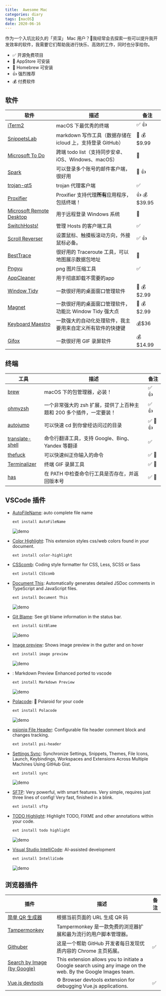 ```yaml
---
title:  Awesome Mac
categories: diary
tags: [macOS]
date: 2020-06-16
---
```


作为一个入坑比较久的「资深」 Mac 用户？🤔️我经常会去探索一些可以提升我开发效率的软件，我需要它们帮助我进行快乐、高效的工作，同时也分享给你。

<!-- more -->

- ✅ 开源免费项目
- 🍎 AppStore 可安装
- 🍺 Homebrew 可安装
- 👍 强烈推荐
- 💰 付费软件

## 软件

| 软件                                | 描述              |  备注  |
|------------------------------------|-------------------|-------|
| [iTerm2](https://www.iterm2.com/) | macOS 下最优秀的终端 | ✅ 👍 |
| [SnippetsLab](https://www.renfei.org/snippets-lab/) | markdown 写作工具（数据存储在 icloud 上，支持登录 GitHub）| 🍎 💰$9.99 |
| [Microsoft To Do](https://apps.apple.com/us/app/microsoft-to-do/id1274495053?mt=12) | 跨端 todo list（支持同步安卓、iOS、Windows、macOS）| 🍎 |
| [Spark](https://apps.apple.com/us/app/spark-email-app-by-readdle/id1176895641?mt=12) | 可以登录多个账号的邮件客户端，很好用 | 🍎 👍 |
| [trojan-qt5](https://github.com/Trojan-Qt5/Trojan-Qt5) | trojan 代理客户端 | ✅ |
| [Proxifier](https://www.proxifier.com/) | Proxifier 支持代理**所有**应用程序，包括终端！| 👍 💰$39.95 |
| [Microsoft Remote Desktop](https://apps.apple.com/us/app/microsoft-remote-desktop/id1295203466?mt=12) | 用于远程登录 Windows 系统 | 🍎 |
| [SwitchHosts!](https://github.com/oldj/SwitchHosts) | 管理 Hosts 的客户端工具 | ✅ |
| [Scroll Reverser](https://github.com/pilotmoon/Scroll-Reverser) | 设置鼠标、触摸板滚动方向，外接鼠标必备。 | ✅ 👍 |
| [BestTrace](https://apps.apple.com/us/app/best-trace/id1037779758?mt=12) | 很好用的 Traceroute 工具，可以地图展示数据包地址 | 🍎 |
| [Pngyu](http://nukesaq88.github.io/Pngyu/) | png 图片压缩工具 | ✅ |
| [AppCleaner](https://freemacsoft.net/appcleaner/) | 用于彻底卸载不需要的app | |
| [Window Tidy](https://apps.apple.com/us/app/magnet/id441258766?mt=12) | 一款很好用的桌面窗口管理软件 | 🍎 💰$2.99 |
| [Magnet](https://apps.apple.com/us/app/magnet/id441258766?mt=12) | 一款很好用的桌面窗口管理软件，功能比 Window Tidy 强大点 | 🍎 💰$2.99 |
| [Keyboard Maestro](https://www.keyboardmaestro.com/main/) | 一款强大的自动化处理软件，我主要用来自定义所有软件的快捷键 | 💰$36 |
| [Gifox](https://gifox.io/) | 一款很好用 GIF 录屏软件 | 💰$14.99 |

## 终端

| 工具                                | 描述                    | 备注  |
|------------------------------------|------------------------|-------|
| [brew](https://github.com/Homebrew/brew) | macOS 下的包管理器，必装！ | ✅ 👍 |
| [ohmyzsh](https://github.com/ohmyzsh/ohmyzsh) | 一个非常强大的 zsh 扩展，提供了上百种主题和 200 多个插件，一定要装！ | ✅ 👍 |
| [autojump](https://github.com/wting/autojump) | 可以快速 cd 到你曾经访问过的目录  | ✅ 🍺 👍 |
| [translate-shell](https://github.com/soimort/translate-shell) | 命令行翻译工具，支持 Google、Bing、Yandex 等翻译 | ✅ |
| [thefuck](https://github.com/nvbn/thefuck) | 可以快速纠正你输入的命令 | ✅ 🍺 |
| [Terminalizer](https://github.com/faressoft/terminalizer) | 终端 GIF 录屏工具 | ✅ 🍺 |
| [has](https://github.com/kdabir/has) | 在 PATH 中检查命令行工具是否存在，并返回版本号 | ✅ 🍺 |

<!-- | [acme.sh](https://github.com/acmesh-official/acme.sh) | A pure Unix shell script implementing ACME client protocol | | -->

## VSCode 插件

- [AutoFileName](https://marketplace.visualstudio.com/items?itemName=JerryHong.autofilename): auto complete file name

    ```bash
    ext install AutoFileName
    ```

    ![demo](https://trello-attachments.s3.amazonaws.com/56c86fd76bf599f4fa62ee7f/1152x720/4b439177b0fb1c04af133aa733ba2a09/Untitled.gif)

- [Color Highlight](https://marketplace.visualstudio.com/items?itemName=naumovs.color-highlight): This extension styles css/web colors found in your document.

    ```bash
    ext install color-highlight
    ```

- [CSScomb](https://marketplace.visualstudio.com/items?itemName=mrmlnc.vscode-csscomb): Coding style formatter for CSS, Less, SCSS or Sass

    ```bash
    ext install CSScomb
    ```

- [Document This](https://marketplace.visualstudio.com/items?itemName=joelday.docthis): Automatically generates detailed JSDoc comments in TypeScript and JavaScript files.

    ```bash
    ext install Document This
    ```

    ![demo](https://raw.githubusercontent.com/joelday/vscode-docthis/master/images/demo.gif)

- [Git Blame](https://marketplace.visualstudio.com/items?itemName=waderyan.gitblame): See git blame information in the status bar.

    ```bash
    ext install GitBlame
    ```

    ![demo](https://raw.githubusercontent.com/Sertion/vscode-gitblame/master/images/GitBlamePreview.gif)

- [Image preview](https://marketplace.visualstudio.com/items?itemName=kisstkondoros.vscode-gutter-preview): Shows image preview in the gutter and on hover

    ```bash
    ext install image preview
    ```

    ![demo](https://raw.githubusercontent.com/kisstkondoros/gutter-preview/master/images/sample.png)

- [](https://marketplace.visualstudio.com/items?itemName=shd101wyy.markdown-preview-enhanced): Markdown Preview Enhanced ported to vscode

    ```bash
    ext install Markdown Preview
    ```

    ![demo](https://user-images.githubusercontent.com/1908863/28495106-30b3b15e-6f09-11e7-8eb6-ca4ca001ab15.png)

- [Polacode](https://marketplace.visualstudio.com/items?itemName=pnp.polacode): 📸 Polaroid for your code

    ```bash
    ext install Polacode
    ```

    ![demo](https://github.com/octref/polacode/raw/master/demo/usage.gif)

- [psioniq File Header](https://marketplace.visualstudio.com/items?itemName=psioniq.psi-header): Configurable file header comment block and changes tracking.

    ```bash
    ext install psi-header
    ```

- [Settings Sync](https://marketplace.visualstudio.com/items?itemName=Shan.code-settings-sync): Synchronize Settings, Snippets, Themes, File Icons, Launch, Keybindings, Workspaces and Extensions Across Multiple Machines Using GitHub Gist.

    ```bash
    ext install sync
    ```

    ![demo](https://shanalikhan.github.io/img/login-with-github.png)

- [SFTP](https://marketplace.visualstudio.com/items?itemName=liximomo.sftp): Very powerful, with smart features. Very simple, requires just three lines of config! Very fast, finished in a blink.

    ```bash
    ext install sftp
    ```

- [TODO Highlight](https://marketplace.visualstudio.com/items?itemName=wayou.vscode-todo-highlight): Highlight TODO, FIXME and other annotations within your code.

    ```bash
    ext install todo highlight
    ```

    ![demo](https://github.com/wayou/vscode-todo-highlight/raw/master/assets/material-night.png)

- [Visual Studio IntelliCode](https://marketplace.visualstudio.com/items?itemName=VisualStudioExptTeam.vscodeintellicode): AI-assisted development

    ```bash
    ext install IntelliCode
    ```

    ![demo](https://go.microsoft.com/fwlink/?linkid=2006041)

## 浏览器插件

| 插件                                | 描述                    | 备注  |
|------------------------------------|------------------------|-------|
| [简单 QR 生成器](https://chrome.google.com/webstore/detail/%E7%AE%80%E5%8D%95-qr-%E7%94%9F%E6%88%90%E5%99%A8/ajaomcmkalmeeahjfdklkcjbljhbokjl) | 根据当前页面的 URL 生成 QR 码 | |
| [Tampermonkey](https://chrome.google.com/webstore/detail/%E7%AE%80%E5%8D%95-qr-%E7%94%9F%E6%88%90%E5%99%A8/ajaomcmkalmeeahjfdklkcjbljhbokjl) | Tampermonkey 是一款免费的浏览器扩展和最为流行的用户脚本管理器。 | |
| [Githuber](https://github.com/zhuowenli/githuber) | 这是一个帮助 GitHub 开发者每日发现优质内容的 Chrome 主页拓展。 | ✅ |
| [Search by Image (by Google)](https://chrome.google.com/webstore/detail/search-by-image-by-google/dajedkncpodkggklbegccjpmnglmnflm) | This extension allows you to initiate a Google search using any image on the web. By the Google Images team. | |
| [Vue.js devtools](https://chrome.google.com/webstore/detail/vuejs-devtools/nhdogjmejiglipccpnnnanhbledajbpd) | ⚙️ Browser devtools extension for debugging Vue.js applications. | ✅ |

<!-- | [京价保](https://github.com/sunoj/jjb) | 一个帮助你自动申请京东价格保护的chrome拓展 [jjb.im](https://jjb.im) | ✅ | -->
